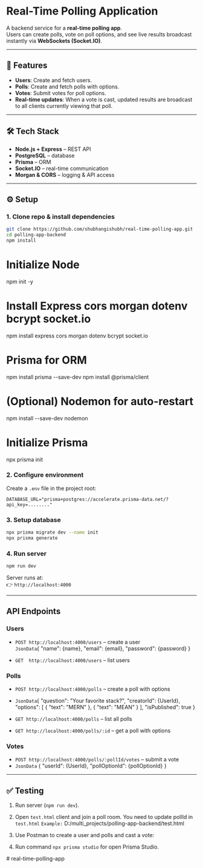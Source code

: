 # Real-Time Polling Application

A backend service for a **real-time polling app**.  
Users can create polls, vote on poll options, and see live results broadcast instantly via **WebSockets (Socket.IO)**.

---

## 📌 Features
- **Users**: Create and fetch users.
- **Polls**: Create and fetch polls with options.
- **Votes**: Submit votes for poll options.
- **Real-time updates**: When a vote is cast, updated results are broadcast to all clients currently viewing that poll.

---

## 🛠️ Tech Stack
- **Node.js + Express** – REST API
- **PostgreSQL** – database
- **Prisma** – ORM
- **Socket.IO** – real-time communication
- **Morgan & CORS** – logging & API access

---

## ⚙️ Setup

### 1. Clone repo & install dependencies
```bash
git clone https://github.com/shubhangishubh/real-time-polling-app.git
cd polling-app-backend
npm install
```
# Initialize Node
npm init -y

# Install Express cors morgan dotenv bcrypt socket.io 
npm install express cors morgan dotenv bcrypt socket.io 

# Prisma for ORM
npm install prisma --save-dev
npm install @prisma/client

# (Optional) Nodemon for auto-restart
npm install --save-dev nodemon

# Initialize Prisma
npx prisma init

### 2. Configure environment
Create a `.env` file in the project root:
```env
DATABASE_URL="prisma+postgres://accelerate.prisma-data.net/?api_key=........"
```

### 3. Setup database
```bash
npx prisma migrate dev --name init
npx prisma generate
```

### 4. Run server
```bash
npm run dev
```

Server runs at:  
👉 `http://localhost:4000`

---

## API Endpoints

### Users
- `POST http://localhost:4000/users` – create a user  
  `JsonData`{
              "name": {name},
              "email": {email},
              "password": {password}
            }

- `GET  http://localhost:4000/users` – list users  

### Polls
- `POST http://localhost:4000/polls` – create a poll with options 
- `JsonData`{
              "question": "Your favorite stack?",
              "creatorId": {UserId},
              "options": [
                { "text": "MERN" },
                { "text": "MEAN" }
              ],
              "isPublished": true
            }

              
- `GET http://localhost:4000/polls` – list all polls  
- `GET http://localhost:4000/polls/:id` – get a poll with options  

### Votes
- `POST http://localhost:4000/polls/:pollId/votes` – submit a vote  
-  `JsonData` {
                "userId": {UserId},
                "pollOptionId": {pollOptionId}
              }
---

## ✅ Testing
1. Run server (`npm run dev`).
2. Open `test.html` client and join a poll room. You need to update pollId in `test.html` 
    `Example:` D:/multi_projects/polling-app-backend/test.html

3. Use Postman to create a user and polls and cast a vote:
4. Run command `npx prisma studio` for open Prisma Studio.



#   r e a l - t i m e - p o l l i n g - a p p 
 
 